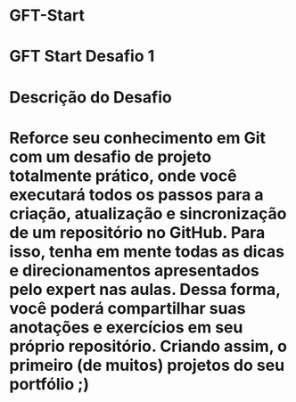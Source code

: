 # GFT-Start
# GFT Start Desafio 1

# Descrição do Desafio
 
# Reforce seu conhecimento em Git com um desafio de projeto totalmente prático, onde você executará todos os passos para a criação, atualização e  sincronização de um repositório no GitHub. Para isso, tenha em mente todas as dicas e direcionamentos apresentados pelo expert nas aulas. Dessa forma, você poderá compartilhar suas anotações e exercícios em seu próprio repositório. Criando assim, o primeiro (de muitos) projetos do seu portfólio ;)
